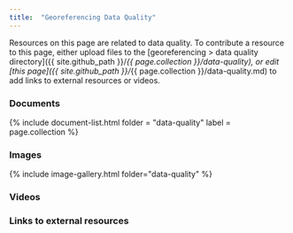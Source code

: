 ```yaml
---
title:  "Georeferencing Data Quality"
---
```


Resources on this page are related to data quality. To contribute a resource to this page, either upload files to the [georeferencing > data quality directory]({{ site.github_path }}/_{{ page.collection }}/data-quality), or edit [this page]({{ site.github_path }}/_{{ page.collection }}/data-quality.md) to add links to external resources or videos.

### Documents

{% include document-list.html folder = "data-quality" label = page.collection %}

### Images

{% include image-gallery.html folder="data-quality" %}

### Videos

<!-- Add a video link by copying the code in the line that begins with "include" onto
a new line. Then...

(1) Replace "videoid" with the video id of your video, e.g. if the link to your video
is "https://player.vimeo.com/video/408990525" then the video id is "408990525"

(2) Make sure the source is correct; you may only link videos available on
"vimeo" or "youtube"

{% include iframe.html videoid = "408990525" source = "vimeo" %}
-->

### Links to external resources

<!-- Add a new link to an external resource by copying the code in the line
below onto a new line and replacing "title" with your desired title and "url" with the link.

- [title](url)
-->
